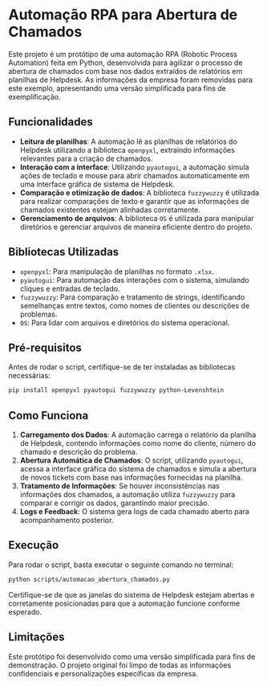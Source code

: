 # Automação RPA para Abertura de Chamados

Este projeto é um protótipo de uma automação RPA (Robotic Process Automation) feita em Python, desenvolvida para agilizar o processo de abertura de chamados com base nos dados extraídos de relatórios em planilhas de Helpdesk. As informações da empresa foram removidas para este exemplo, apresentando uma versão simplificada para fins de exemplificação.

## Funcionalidades

- **Leitura de planilhas**: A automação lê as planilhas de relatórios do Helpdesk utilizando a biblioteca `openpyxl`, extraindo informações relevantes para a criação de chamados.
- **Interação com a interface**: Utilizando `pyautogui`, a automação simula ações de teclado e mouse para abrir chamados automaticamente em uma interface gráfica de sistema de Helpdesk.
- **Comparação e otimização de dados**: A biblioteca `fuzzywuzzy` é utilizada para realizar comparações de texto e garantir que as informações de chamados existentes estejam alinhadas corretamente.
- **Gerenciamento de arquivos**: A biblioteca `OS` é utilizada para manipular diretórios e gerenciar arquivos de maneira eficiente dentro do projeto.

## Bibliotecas Utilizadas

- `openpyxl`: Para manipulação de planilhas no formato `.xlsx`.
- `pyautogui`: Para automação das interações com o sistema, simulando cliques e entradas de teclado.
- `fuzzywuzzy`: Para comparação e tratamento de strings, identificando semelhanças entre textos, como nomes de clientes ou descrições de problemas.
- `OS`: Para lidar com arquivos e diretórios do sistema operacional.

## Pré-requisitos

Antes de rodar o script, certifique-se de ter instaladas as bibliotecas necessárias:

```bash
pip install openpyxl pyautogui fuzzywuzzy python-Levenshtein
```

## Como Funciona

1. **Carregamento dos Dados**: A automação carrega o relatório da planilha de Helpdesk, contendo informações como nome do cliente, número do chamado e descrição do problema.
2. **Abertura Automática de Chamados**: O script, utilizando `pyautogui`, acessa a interface gráfica do sistema de chamados e simula a abertura de novos tickets com base nas informações fornecidas na planilha.
3. **Tratamento de Informações**: Se houver inconsistências nas informações dos chamados, a automação utiliza `fuzzywuzzy` para comparar e corrigir os dados, garantindo maior precisão.
4. **Logs e Feedback**: O sistema gera logs de cada chamado aberto para acompanhamento posterior.

## Execução

Para rodar o script, basta executar o seguinte comando no terminal:

```bash
python scripts/automacao_abertura_chamados.py
```

Certifique-se de que as janelas do sistema de Helpdesk estejam abertas e corretamente posicionadas para que a automação funcione conforme esperado.

## Limitações

Este protótipo foi desenvolvido como uma versão simplificada para fins de demonstração. O projeto original foi limpo de todas as informações confidenciais e personalizações específicas da empresa.
